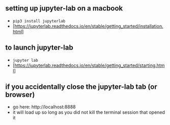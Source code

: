 ## setting up jupyter-lab on a macbook
- ```pip3 install jupyterlab```
- [https://jupyterlab.readthedocs.io/en/stable/getting_started/installation.html]

## to launch jupyter-lab
- ```jupyter lab```
- [https://jupyterlab.readthedocs.io/en/stable/getting_started/starting.html]

## if you accidentally close the jupyter-lab tab (or browser)
- go here: http://localhost:8888
- it will load up so long as you did not kill the terminal session that opened it
